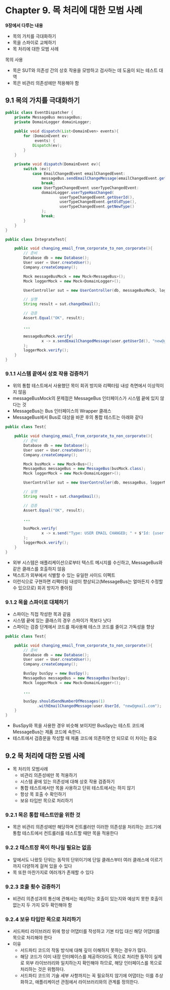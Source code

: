 # Chapter 9. 목 처리에 대한 모범 사례

**9장에서 다루는 내용**

- 목의 가치를 극대화하기
- 목을 스파이로 교체하기
- 목 처리에 대한 모범 사례

목의 사용

- 목은 SUT와 의존성 간의 상호 작용을 모방하고 검사하는 데 도움이 되는 테스트 대역
- 목은 비관리 의존성에만 적용해야 함

## 9.1 목의 가치를 극대화하기

```java
public class EventDispatcher {
    private MessageBus messageBus;
    private DomainLogger domainLogger;
    
    public void dispatch(List<DomainEven> events){
        for (DomainEvent ev:
             events) {
            Dispatch(ev);
        }
    }
    
    private void dispatch(DomainEvent ev){
        switch (ev){
            case EmailChangedEvent emailChangedEvent:
                messageBus.sendEmailChangeMessage(emailChangedEvent.getUserId(), emailChangedEvent.getNewEmail());
                break;
            case UserTypeChangedEvent userTypeChangedEvent:
                domainLogger.userTypeHasChanged(
                        userTypeChangedEvent.getUserId(),
                        userTypeChangedEvent.getOldType(),
                        userTypeChangedEvent.getNewType()
                );
                break;
        }
    }
}
```

```java
public class IntegrateTest{

    public void changing_email_from_corporate_to_non_corporate(){
        // 준비
        Database db = new Database();
        User user = User.createUser();
        Company.createCompany();

        Mock messageBusMock = new Mock<MessageBus>();
        Mock loggerMock = new Mock<DomainLogger>();

        UserController sut = new UserController(db, messageBusMock, loggerMock);

        // 실행
        String result = sut.changeEmail();

        // 검증
        Assert.Equal("OK", result);

        ...

        messageBusMock.verify(
                x -> x.sendEmailChangedMessage(user.getUserId(), "new@gmail.com"), Times.Once
        );
        loggerMock.verify();
    }
}
```

### 9.1.1 시스템 끝에서 상호 작용 검증하기

- 위의 통합 테스트에서 사용했던 목이 회귀 방지와 리팩터링 내성 측면에서 이상적이지 않음
- messageBusMock의 문제점은 MessageBus 인터페이스가 시스템 끝에 있지 않다는 것
- MessageBus는 Bus 인터페이스의 Wrapper 클래스
- MessageBus에서 Bus로 대상을 바꾼 후의 통합 테스트는 아래와 같다

```java
public class Test{

    public void changing_email_from_corporate_to_non_corporate(){
        // 준비
        Database db = new Database();
        User user = User.createUser();
        Company.createCompany();

        Mock busMock = new Mock<Bus>();
        MessageBus messageBus = new MessageBus(busMock.class);
        Mock loggerMock = new Mock<DomainLogger>();

        UserController sut = new UserController(db, messageBus, loggerMock);

        // 실행
        String result = sut.changeEmail();

        // 검증
        Assert.Equal("OK", result);

        ...

        busMock.verify(
                x -> x.send("Type: USER EMAIL CHANGED; " + $"Id: {user.getUserId()}; " + "NewEmail: new@gmail.com"), Times.Once
        );
        loggerMock.verify();
    }
}
```

- 외부 시스템은 애플리케이션으로부터 텍스트 메시지를 수신하고, MessageBus와 같은 클래스를 호출하지 않음
- 텍스트가 외부에서 식별할 수 있는 유일한 사이드 이펙트
- 이런식으로 구현하면 리팩터링 내성이 향상되고(MessageBus는 얼마든지 수정할 수 있으므로) 회귀 방지가 좋아짐

### 9.1.2 목을 스파이로 대체하기

- 스파이는 직접 작성한 목과 같음
- 시스템 끝에 있는 클래스의 경우 스파이가 목보다 낫다
- 스파이는 검증 단계에서 코드를 재사용해 테스크 코드를 줄이고 가독성을 향상

```java
public class Test{

    public void changing_email_from_corporate_to_non_corporate(){
        // 준비
        Database db = new Database();
        User user = User.createUser();
        Company.createCompany();

        BusSpy busSpy = new BusSpy();
        MessageBus messageBus = new MessageBus(busSpy);
        Mock loggerMock = new Mock<DomainLogger>();

        ...

        busSpy.shouldSendNumberOfMessages(1)
              .withEmailChangedMessage(user.UserId, "new@gmail.com");
    }
}
```

- BusSpy와 목을 사용한 경우 비슷해 보이지만 BusSpy는 테스트 코드에 MessageBus는 제품 코드에 속한다.
- 테스트에서 검증문을 작성할 때 제품 코드에 의존하면 안 되므로 이 차이는 중요

## 9.2 목 처리에 대한 모범 사례

- 목 처리의 모범사례
    - 비관리 의존성에만 목 적용하기
    - 시스템 끝에 있는 의존성에 대해 상호 작용 검증하기
    - 통합 테스트에서만 목을 사용하고 단위 테스트에서는 하지 않기
    - 항상 목 호출 수 확인하기
    - 보유 타입만 목으로 처리하기

### 9.2.1 목은 통합 테스트만을 위한 것

- 목은 비관리 의존성에만 해당하며 컨트롤러만 이러한 의존성을 처리하는 코드기에 통합 테스트에서 컨트롤러를 테스트할 때만 목을 적용한다

### 9.2.2 테스트장 목이 하나일 필요는 없음

- 앞에서도 나왔듯 단위는 동작의 단위이기에 단일 클래스부터 여러 클래스에 이르기까지 다양하게 걸쳐 있을 수 있다
- 목 또한 마찬가지로 여러개가 존재할 수 있다

### 9.2.3 호출 횟수 검증하기

- 비관리 의존성과의 통신에 관해서는 예상하는 호출이 있는지와 예상치 못한 호출이 없는지 두 가지 모두 확인해야 함

### 9.2.4 보유 타입만 목으로 처리하기

- 서드파티 라이브러리 위에 항상 어댑터를 작성하고 기본 타입 대신 해당 어댑터를 목으로 처리해야 한다
- 이유
    - 서드파티 코드의 작동 방식에 대해 깊이 이해하지 못하는 경우가 많다.
    - 해당 코드가 이미 내장 인터페이스를 제공하더라도 목으로 처리한 동작이 실제로 외부 라이브러리와 일치하는지 확인해야 하므로, 해당 인터페이스를 목으로 처리하는 것은 위험하다.
    - 서드파티 코드의 기술 세부 사항까지는 꼭 필요하지 않기에 어댑터는 이를 추상화하고, 애플리케이션 관점에서 라이브러리와의 관계를 정의한다.